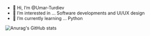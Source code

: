 - 👋 Hi, I’m @Umar-Turdiev
- 👀 I’m interested in ... Software developments and UI/UX design
- 🌱 I’m currently learning ... Python

![Anurag's GitHub stats](https://github-readme-stats.vercel.app/api?username=Umar-Turdiev&show_icons=true&theme=dark)
